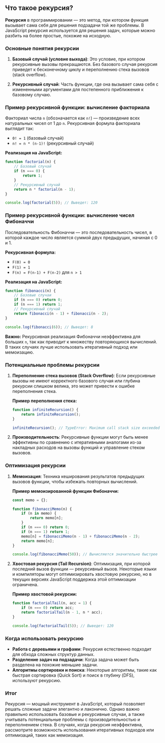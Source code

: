 ## Что такое рекурсия?

**Рекурсия** в программировании — это метод, при котором функция вызывает сама себя для решения подзадачи той же проблемы. В JavaScript рекурсия используется для решения задач, которые можно разбить на более простые, похожие на исходную.

### Основные понятия рекурсии

1. **Базовый случай (условие выхода)**: Это условие, при котором рекурсивные вызовы прекращаются. Без базового случая рекурсия приведет к бесконечному циклу и переполнению стека вызовов (stack overflow).

2. **Рекурсивный случай**: Часть функции, где она вызывает сама себя с измененными аргументами для постепенного приближения к базовому случаю.

### Пример рекурсивной функции: вычисление факториала

Факториал числа `n` (обозначается как `n!`) — произведение всех натуральных чисел от 1 до `n`. Рекурсивная формула факториала выглядит так:

- `0! = 1` (базовый случай)
- `n! = n * (n-1)!` (рекурсивный случай)

**Реализация на JavaScript:**

```javascript
function factorial(n) {
    // Базовый случай
    if (n === 0) {
        return 1;
    }
    // Рекурсивный случай
    return n * factorial(n - 1);
}

console.log(factorial(5)); // Выведет: 120
```

### Пример рекурсивной функции: вычисление чисел Фибоначчи

Последовательность Фибоначчи — это последовательность чисел, в которой каждое число является суммой двух предыдущих, начиная с 0 и 1.

**Рекурсивная формула:**

- `F(0) = 0`
- `F(1) = 1`
- `F(n) = F(n-1) + F(n-2)` для `n > 1`

**Реализация на JavaScript:**

```javascript
function fibonacci(n) {
    // Базовые случаи
    if (n === 0) return 0;
    if (n === 1) return 1;
    // Рекурсивный случай
    return fibonacci(n - 1) + fibonacci(n - 2);
}

console.log(fibonacci(6)); // Выведет: 8
```

**Важно:** Рекурсивная реализация Фибоначчи неэффективна для больших `n`, так как приводит к множеству повторяющихся вычислений. В таких случаях лучше использовать итеративный подход или мемоизацию.

### Потенциальные проблемы рекурсии

1. **Переполнение стека вызовов (Stack Overflow)**:
   Если рекурсивные вызовы не имеют корректного базового случая или глубина рекурсии слишком велика, это может привести к ошибке переполнения стека.

   **Пример переполнения стека:**

   ```javascript
   function infiniteRecursion() {
       return infiniteRecursion();
   }

   infiniteRecursion(); // TypeError: Maximum call stack size exceeded
   ```

2. **Производительность**:
   Рекурсивные функции могут быть менее эффективны по сравнению с итеративными аналогами из-за накладных расходов на вызовы функций и управление стеком вызовов.

### Оптимизация рекурсии

1. **Мемоизация**:
   Техника кеширования результатов предыдущих вызовов функции, чтобы избежать повторных вычислений.

   **Пример мемоизированной функции Фибоначчи:**

   ```javascript
   const memo = {};

   function fibonacciMemo(n) {
       if (n in memo) {
           return memo[n];
       }
       if (n === 0) return 0;
       if (n === 1) return 1;
       memo[n] = fibonacciMemo(n - 1) + fibonacciMemo(n - 2);
       return memo[n];
   }

   console.log(fibonacciMemo(50)); // Вычисляется значительно быстрее
   ```

2. **Хвостовая рекурсия (Tail Recursion)**:
   Оптимизация, при которой последний вызов функции — рекурсивный вызов. Некоторые языки и компиляторы могут оптимизировать хвостовую рекурсию, но в текущих версиях JavaScript поддержка этой оптимизации ограничена.

   **Пример хвостовой рекурсии:**

   ```javascript
   function factorialTail(n, acc = 1) {
       if (n === 0) return acc;
       return factorialTail(n - 1, n * acc);
   }

   console.log(factorialTail(5)); // Выведет: 120
   ```

### Когда использовать рекурсию

- **Работа с деревьями и графами**: Рекурсия естественно подходит для обхода сложных структур данных.
- **Разделение задач на подзадачи**: Когда задача может быть разделена на похожие меньшие задачи.
- **Алгоритмы сортировки и поиска**: Некоторые алгоритмы, такие как быстрая сортировка (Quick Sort) и поиск в глубину (DFS), используют рекурсию.

### Итог

Рекурсия — мощный инструмент в JavaScript, который позволяет решать сложные задачи элегантно и лаконично. Однако важно правильно использовать базовые и рекурсивные случаи, а также учитывать потенциальные проблемы с производительностью и переполнением стека. В случаях, когда рекурсия неэффективна, рассмотрите возможность использования итеративных подходов или оптимизаций, таких как мемоизация.